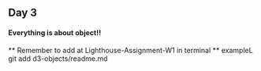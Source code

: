 ## Day 3
#### Everything is about object!!
** Remember to add at Lighthouse-Assignment-W1 in terminal
** exampleL git add d3-objects/readme.md
